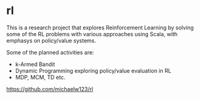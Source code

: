 # rl
This is a research project that explores Reinforcement Learning by solving some of the RL problems with various approaches using Scala, with emphasys on policy/value systems.

Some of the planned activities are:
* k-Armed Bandit
* Dynamic Programming exploring policy/value evaluation in RL
* MDP, MCM, TD etc. 


https://github.com/michaelw123/rl
